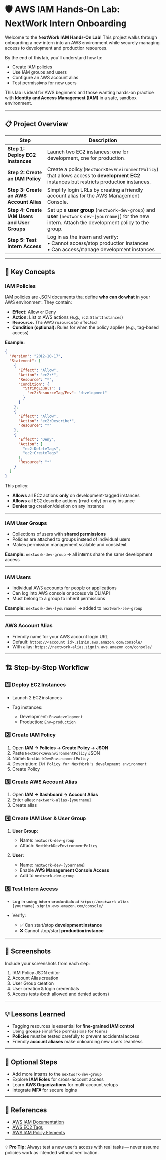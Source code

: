 # 🛡️ AWS IAM Hands-On Lab: NextWork Intern Onboarding

Welcome to the **NextWork IAM Hands-On Lab**! This project walks through onboarding a new intern into an AWS environment while securely managing access to development and production resources.

By the end of this lab, you'll understand how to:

* Create IAM policies
* Use IAM groups and users
* Configure an AWS account alias
* Test permissions for new users

This lab is ideal for AWS beginners and those wanting hands-on practice with **Identity and Access Management (IAM)** in a safe, sandbox environment.

---

## 📋 Project Overview

| Step                                         | Description                                                                                                                                             |
| -------------------------------------------- | ------------------------------------------------------------------------------------------------------------------------------------------------------- |
| **Step 1: Deploy EC2 Instances**             | Launch two EC2 instances: one for development, one for production.                                                                                      |
| **Step 2: Create an IAM Policy**             | Create a policy (`NextWorkDevEnvironmentPolicy`) that allows access to **development EC2** instances but restricts production instances.                |
| **Step 3: Create an AWS Account Alias**      | Simplify login URLs by creating a friendly account alias for the AWS Management Console.                                                                |
| **Step 4: Create IAM Users and User Groups** | Set up a **user group** (`nextwork-dev-group`) and **user** (`nextwork-dev-[yourname]`) for the new intern. Attach the development policy to the group. |
| **Step 5: Test Intern Access**               | Log in as the intern and verify: <br>• Cannot access/stop production instances <br>• Can access/manage development instances                            |

---

## 🔑 Key Concepts

### IAM Policies

IAM policies are JSON documents that define **who can do what** in your AWS environment. They contain:

* **Effect:** Allow or Deny
* **Action:** List of AWS actions (e.g., `ec2:StartInstances`)
* **Resource:** The AWS resource(s) affected
* **Condition (optional):** Rules for when the policy applies (e.g., tag-based access)

**Example:**

```json
{
  "Version": "2012-10-17",
  "Statement": [
    {
      "Effect": "Allow",
      "Action": "ec2:*",
      "Resource": "*",
      "Condition": {
        "StringEquals": {
          "ec2:ResourceTag/Env": "development"
        }
      }
    },
    {
      "Effect": "Allow",
      "Action": "ec2:Describe*",
      "Resource": "*"
    },
    {
      "Effect": "Deny",
      "Action": [
        "ec2:DeleteTags",
        "ec2:CreateTags"
      ],
      "Resource": "*"
    }
  ]
}
```

This policy:

* **Allows** all EC2 actions **only** on development-tagged instances
* **Allows** all EC2 describe actions (read-only) on any instance
* **Denies** tag creation/deletion on any instance

---

### IAM User Groups

* Collections of users with **shared permissions**
* Policies are attached to groups instead of individual users
* Makes permission management scalable and consistent

**Example:** `nextwork-dev-group` → all interns share the same development access

---

### IAM Users

* Individual AWS accounts for people or applications
* Can log into AWS console or access via CLI/API
* Must belong to a group to inherit permissions

**Example:** `nextwork-dev-[yourname]` → added to `nextwork-dev-group`

---

### AWS Account Alias

* Friendly name for your AWS account login URL
* Default: `https://<account_id>.signin.aws.amazon.com/console/`
* With alias: `https://nextwork-alias.signin.aws.amazon.com/console/`

---

## 🏗️ Step-by-Step Workflow

### 1️⃣ Deploy EC2 Instances

* Launch 2 EC2 instances
* Tag instances:

  * Development: `Env=development`
  * Production: `Env=production`

### 2️⃣ Create IAM Policy

1. Open **IAM → Policies → Create Policy → JSON**
2. Paste `NextWorkDevEnvironmentPolicy` JSON
3. Name: `NextWorkDevEnvironmentPolicy`
4. Description: `IAM Policy for NextWork's development environment`
5. Create Policy

### 3️⃣ Create AWS Account Alias

1. Open **IAM → Dashboard → Account Alias**
2. Enter alias: `nextwork-alias-[yourname]`
3. Create alias

### 4️⃣ Create IAM User & User Group

1. **User Group:**

   * Name: `nextwork-dev-group`
   * Attach: `NextWorkDevEnvironmentPolicy`
2. **User:**

   * Name: `nextwork-dev-[yourname]`
   * Enable **AWS Management Console Access**
   * Add to `nextwork-dev-group`

### 5️⃣ Test Intern Access

* Log in using intern credentials at `https://nextwork-alias-[yourname].signin.aws.amazon.com/console/`
* Verify:

  * ✅ Can start/stop **development instance**
  * ❌ Cannot stop/start **production instance**

---

## 📸 Screenshots

Include your screenshots from each step:

1. IAM Policy JSON editor
2. Account Alias creation
3. User Group creation
4. User creation & login credentials
5. Access tests (both allowed and denied actions)

---

## 💡 Lessons Learned

* Tagging resources is essential for **fine-grained IAM control**
* Using **groups** simplifies permissions for teams
* **Policies** must be tested carefully to prevent accidental access
* Friendly **account aliases** make onboarding new users seamless

---

## 🚀 Optional Steps

* Add more interns to the `nextwork-dev-group`
* Explore **IAM Roles** for cross-account access
* Learn **AWS Organizations** for multi-account setups
* Integrate **MFA** for secure logins

---

## 📝 References

* [AWS IAM Documentation](https://docs.aws.amazon.com/IAM/latest/UserGuide/introduction.html)
* [AWS EC2 Tags](https://docs.aws.amazon.com/AWSEC2/latest/UserGuide/Using_Tags.html)
* [AWS IAM Policy Elements](https://docs.aws.amazon.com/IAM/latest/UserGuide/reference_policies_elements.html)

---

💡 **Pro Tip:** Always test a new user’s access with real tasks — never assume policies work as intended without verification.
